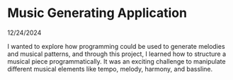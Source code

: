 # Music Generating Application


12/24/2024


I wanted to explore how programming could be used to generate melodies and musical patterns, and through this project, I learned how to structure a musical piece programmatically. 
It was an exciting challenge to manipulate different musical elements like tempo, melody, harmony, and bassline.
